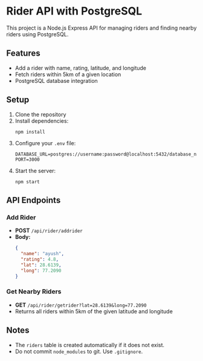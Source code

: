 # Rider API with PostgreSQL

This project is a Node.js Express API for managing riders and finding nearby riders using PostgreSQL.

## Features
- Add a rider with name, rating, latitude, and longitude
- Fetch riders within 5km of a given location
- PostgreSQL database integration

## Setup
1. Clone the repository
2. Install dependencies:
   ```
   npm install
   ```
3. Configure your `.env` file:
   ```
   DATABASE_URL=postgres://username:password@localhost:5432/database_name
   PORT=3000
   ```
4. Start the server:
   ```
   npm start
   ```

## API Endpoints
### Add Rider
- **POST** `/api/rider/addrider`
- **Body:**
  ```json
  {
    "name": "ayush",
    "rating": 4.8,
    "lat": 28.6139,
    "long": 77.2090
  }
  ```

### Get Nearby Riders
- **GET** `/api/rider/getrider?lat=28.6139&long=77.2090`
- Returns all riders within 5km of the given latitude and longitude

## Notes
- The `riders` table is created automatically if it does not exist.
- Do not commit `node_modules` to git. Use `.gitignore`.

